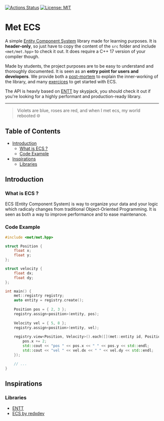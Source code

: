 [![Actions Status](https://github.com/guillaume-haerinck/met-ecs/workflows/unit%20test/badge.svg)](https://github.com/guillaume-haerinck/met-ecs/actions)
[![License: MIT](https://img.shields.io/badge/License-MIT-yellow.svg)](https://opensource.org/licenses/MIT)

# Met ECS

A simple [Entity Component System](#what-is-ecs) library made for learning purposes. It is **header-only**, so just have to copy the content of the `src` folder and include `<met/met.hpp>` to check it out. It does require a C++ 17 version of your compiler though.

Made by students, the project purposes are to be easy to understand and thoroughly documented. It is seen as an **entry point for users and developers**. We provide both a [post-mortem](docs/README.md) to explain the inner-working of the library, and many [exercices](learn/README.md) to get started with ECS.

The API is heavly based on [ENTT](https://github.com/skypjack/entt) by skypjack, you should check it out if you're looking for a highly performant and production-ready library.

---

> Violets are blue, roses are red, and when I met ecs, my world rebooted 🌐

## Table of Contents

* [Introduction](#introduction)
	* [What is ECS ?](#what-is-ecs)
    * [Code Example](#code-example)
* [Inspirations](#inspirations)
    * [Libraries](#libraries)

## Introduction

### What is ECS ?

ECS (Entity Component System) is way to organize your data and your logic which radicaly changes from traditional Object-Oriented Programming. It is seen as both a way to improve performance and to ease maintenance.

### Code Example

```C++
#include <met/met.hpp>

struct Position {
    float x;
    float y;
};

struct velocity {
    float dx;
    float dy;
};

int main() {
    met::registry registry;
    auto entity = registry.create();
    
    Position pos = { 2, 3 };
    registry.assign<position>(entity, pos);
    
    Velocity vel = { 5, 8 };
    registry.assign<position>(entity, vel);
    
    registry.view<Position, Velocity>().each([](met::entity id, Position& pos, Velocity& vel) {
        pos.x += 2;
        std::cout << "pos " << pos.x << " " << pos.y << std::endl;
        std::cout << "vel " << vel.dx << " " << vel.dy << std::endl;
    });

    // ...
}
```

## Inspirations

### Libraries

- [ENTT](https://github.com/skypjack/entt)
- [ECS by redxdev](https://github.com/redxdev/ECS)


